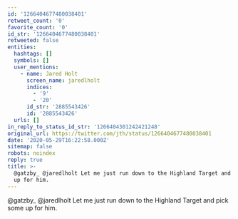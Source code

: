 ```yaml
---
id: '1266404677480038401'
retweet_count: '0'
favorite_count: '0'
id_str: '1266404677480038401'
retweeted: false
entities:
  hashtags: []
  symbols: []
  user_mentions:
    - name: Jared Holt
      screen_name: jaredlholt
      indices:
        - '9'
        - '20'
      id_str: '2885543426'
      id: '2885543426'
  urls: []
in_reply_to_status_id_str: '1266404301242421248'
original_url: https://twitter.com/jth/status/1266404677480038401
date: '2020-05-29T16:22:58.000Z'
sitemap: false
robots: noindex
reply: true
title: >-
  @gatzby_ @jaredlholt Let me just run down to the Highland Target and pick some
  up for him.
---
```


@gatzby_ @jaredlholt Let me just run down to the Highland Target and pick some up for him.